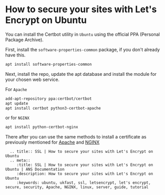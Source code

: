 # How to secure your sites with Let's Encrypt on Ubuntu

You can install the Certbot utility in `Ubuntu` using the official PPA (Personal Package Archive).

First, install the `software-properties-common` package, if you don't already have this.

```bash
apt install software-properties-common
```

Next, install the repo, update the apt database and install the module for your chosen web service.

For `Apache`

```bash
add-apt-repository ppa:certbot/certbot
apt update
apt install certbot python3-certbot-apache
```

or for `NGINX`

```bash
apt install python-certbot-nginx
```

There after you can use the same methods to install a certificate as previously mentioned for [Apache](/domains/ssl/letsencrypt/letsencrypt_centos_apache/index#installation) and [NGINX](/domains/ssl/letsencrypt/letsencrypt_centos_nginx/index#installation)


```eval_rst
  .. title:: SSL | How to secure your sites with Let's Encrypt on Ubuntu
  .. meta::
     :title: SSL | How to secure your sites with Let's Encrypt on Ubuntu | ANS Documentation
     :description: How to secure your sites with Let's Encrypt on Ubuntu
     :keywords: ubuntu, ukfast, ssl, letsencrypt, let's encrypt, secure, security, Apache, NGINX, linux, server, guide, tutorial
```
